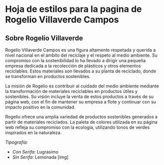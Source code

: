 # Hoja de estilos para la pagina de Rogelio Villaverde Campos

## Sobre Rogelio Villaverde

Rogelio Villaverde Campos es una figura altamente respetada y querida a nivel nacional en el ámbito del reciclaje y el respeto al medio ambiente. Su compromiso con la sostenibilidad lo ha llevado a dirigir una pequeña empresa dedicada a la recolección de plásticos y otros elementos reciclables. Estos materiales son llevados a su planta de reciclado, donde se transforman en productos sostenibles.

La misión de Rogelio es contribuir al cuidado del medio ambiente mediante la transformación de materiales reciclables en productos útiles y sostenibles. Su visión incluye la venta de estos productos a través de su página web, con el fin de mantener su empresa a flote y continuar con su impacto positivo en la comunidad.

Rogelio ofrece una amplia variedad de productos sostenibles generados a partir de materiales reciclados. La paleta de colores utilizada en su página web refleja su compromiso con la ecología, utilizando tonos de verdes inspirados en la naturaleza.



*Tipografía:*
- *Con Serifa:* Lugrasimo
- *Sin Serifa:* Lemonada
[img]
